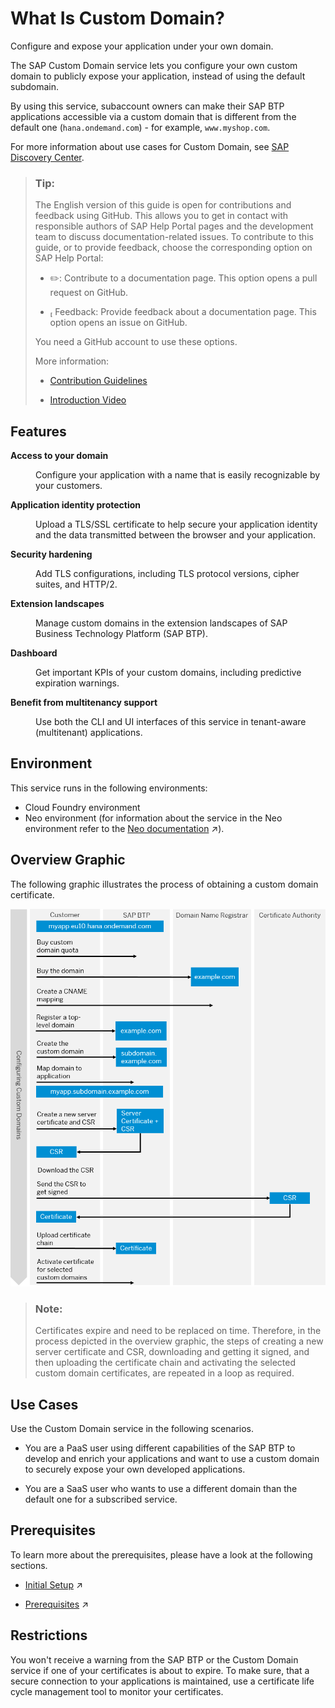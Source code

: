 <!-- loio4f4c3ff62fd2413089dce8a973620167 -->

<link rel="stylesheet" type="text/css" href="../css/sap-icons.css"/>

# What Is Custom Domain?

Configure and expose your application under your own domain. 

The SAP Custom Domain service lets you configure your own custom domain to publicly expose your application, instead of using the default subdomain.

By using this service, subaccount owners can make their SAP BTP applications accessible via a custom domain that is different from the default one \(`hana.ondemand.com`\) - for example, `www.myshop.com`.

For more information about use cases for Custom Domain, see [SAP Discovery Center](https://discovery-center.cloud.sap/serviceCatalog/custom-domain?service_plan=custom-domain&region=all).

> ### Tip:  
> The English version of this guide is open for contributions and feedback using GitHub. This allows you to get in contact with responsible authors of SAP Help Portal pages and the development team to discuss documentation-related issues. To contribute to this guide, or to provide feedback, choose the corresponding option on SAP Help Portal:
> 
> -   :pencil2:: Contribute to a documentation page. This option opens a pull request on GitHub.
> 
> -   <span class="SAP-icons-V5"></span> Feedback: Provide feedback about a documentation page. This option opens an issue on GitHub.
> 
> 
> You need a GitHub account to use these options.
> 
> More information:
> 
> -   [Contribution Guidelines](https://help.sap.com/docs/open-documentation-initiative/contribution-guidelines/readme.html)
> 
> -   [Introduction Video](https://www.youtube.com/watch?v=WJ0oarMlVW4)



<a name="loio4f4c3ff62fd2413089dce8a973620167__section_fmq_b34_wsb"/>

## Features


<dl>
<dt><b>

Access to your domain 

</b></dt>
<dd>

Configure your application with a name that is easily recognizable by your customers.



</dd><dt><b>

Application identity protection 

</b></dt>
<dd>

Upload a TLS/SSL certificate to help secure your application identity and the data transmitted between the browser and your application.



</dd><dt><b>

Security hardening 

</b></dt>
<dd>

Add TLS configurations, including TLS protocol versions, cipher suites, and HTTP/2.



</dd><dt><b>

Extension landscapes 

</b></dt>
<dd>

Manage custom domains in the extension landscapes of SAP Business Technology Platform \(SAP BTP\).



</dd><dt><b>

Dashboard 

</b></dt>
<dd>

Get important KPIs of your custom domains, including predictive expiration warnings.



</dd><dt><b>

Benefit from multitenancy support 

</b></dt>
<dd>

Use both the CLI and UI interfaces of this service in tenant-aware \(multitenant\) applications.



</dd>
</dl>



<a name="loio4f4c3ff62fd2413089dce8a973620167__section_qt3_hst_mpb"/>

## Environment

This service runs in the following environments:

-   Cloud Foundry environment
-   Neo environment \(for information about the service in the Neo environment refer to the [Neo documentation](https://help.sap.com/viewer/ea72206b834e4ace9cd834feed6c0e09/Validation/en-US/98e655aacd1d4fc6a6ab23475b1afcd9.html "SAP Custom Domain service allows subaccount owners to make their SAP BTP applications accessible via a custom domain that is different from the default one (hana.ondemand.com) - for example www.myshop.com.") :arrow_upper_right:\).



<a name="loio4f4c3ff62fd2413089dce8a973620167__section_st3_hst_mpb"/>

## Overview Graphic

The following graphic illustrates the process of obtaining a custom domain certificate.

![](images/Custom_Domain_UI_Flowchart_e494326.png)

> ### Note:  
> Certificates expire and need to be replaced on time. Therefore, in the process depicted in the overview graphic, the steps of creating a new server certificate and CSR, downloading and getting it signed, and then uploading the certificate chain and activating the selected custom domain certificates, are repeated in a loop as required.



<a name="loio4f4c3ff62fd2413089dce8a973620167__section_tt3_hst_mpb"/>

## Use Cases

Use the Custom Domain service in the following scenarios.

-   You are a PaaS user using different capabilities of the SAP BTP to develop and enrich your applications and want to use a custom domain to securely expose your own developed applications.

-   You are a SaaS user who wants to use a different domain than the default one for a subscribed service.




<a name="loio4f4c3ff62fd2413089dce8a973620167__section_ut3_hst_mpb"/>

## Prerequisites

To learn more about the prerequisites, please have a look at the following sections.

-   [Initial Setup](https://help.sap.com/viewer/74af813c7ee2457cb5eddca0cc70a0c1/Cloud/en-US/108177aea2a04d1b9006d96173bfa99a.html "This section provides information on the initial setup of the Custom Domain service in the Cloud Foundry environment.") :arrow_upper_right:

-   [Prerequisites](https://help.sap.com/viewer/74af813c7ee2457cb5eddca0cc70a0c1/Cloud/en-US/48cdbe7a64f3475586dc2f4d11c5603c.html "Before configuring custom domains, you have to make some preliminary steps and fulfill a number of prerequisites.") :arrow_upper_right:




<a name="loio4f4c3ff62fd2413089dce8a973620167__section_wt3_hst_mpb"/>

## Restrictions

You won't receive a warning from the SAP BTP or the Custom Domain service if one of your certificates is about to expire. To make sure, that a secure connection to your applications is maintained, use a certificate life cycle management tool to monitor your certificates.

